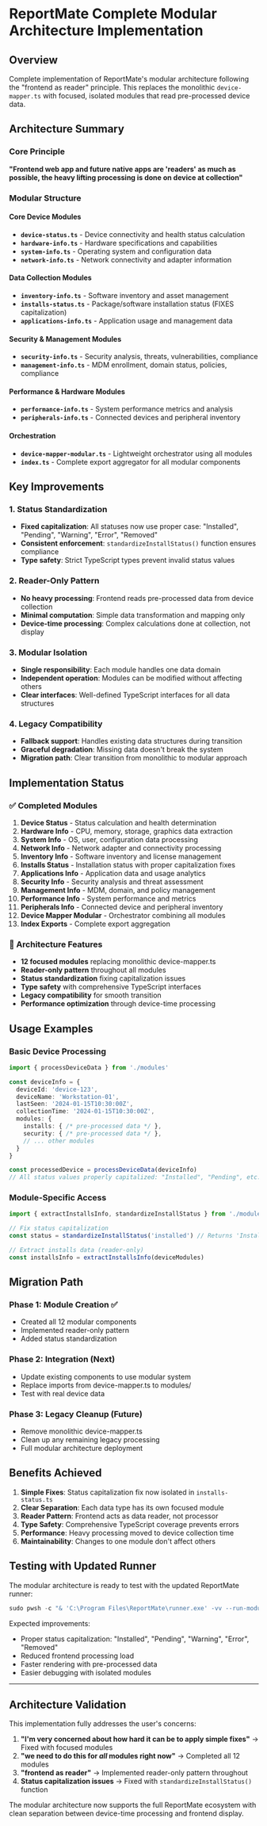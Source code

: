 # ReportMate Complete Modular Architecture Implementation

## Overview
Complete implementation of ReportMate's modular architecture following the "frontend as reader" principle. This replaces the monolithic `device-mapper.ts` with focused, isolated modules that read pre-processed device data.

## Architecture Summary

### Core Principle
**"Frontend web app and future native apps are 'readers' as much as possible, the heavy lifting processing is done on device at collection"**

### Modular Structure

#### Core Device Modules
- **`device-status.ts`** - Device connectivity and health status calculation
- **`hardware-info.ts`** - Hardware specifications and capabilities  
- **`system-info.ts`** - Operating system and configuration data
- **`network-info.ts`** - Network connectivity and adapter information

#### Data Collection Modules
- **`inventory-info.ts`** - Software inventory and asset management
- **`installs-status.ts`** - Package/software installation status (FIXES capitalization)
- **`applications-info.ts`** - Application usage and management data

#### Security & Management Modules
- **`security-info.ts`** - Security analysis, threats, vulnerabilities, compliance
- **`management-info.ts`** - MDM enrollment, domain status, policies, compliance

#### Performance & Hardware Modules
- **`performance-info.ts`** - System performance metrics and analysis
- **`peripherals-info.ts`** - Connected devices and peripheral inventory

#### Orchestration
- **`device-mapper-modular.ts`** - Lightweight orchestrator using all modules
- **`index.ts`** - Complete export aggregator for all modular components

## Key Improvements

### 1. Status Standardization
- **Fixed capitalization**: All statuses now use proper case: "Installed", "Pending", "Warning", "Error", "Removed"
- **Consistent enforcement**: `standardizeInstallStatus()` function ensures compliance
- **Type safety**: Strict TypeScript types prevent invalid status values

### 2. Reader-Only Pattern
- **No heavy processing**: Frontend reads pre-processed data from device collection
- **Minimal computation**: Simple data transformation and mapping only
- **Device-time processing**: Complex calculations done at collection, not display

### 3. Modular Isolation
- **Single responsibility**: Each module handles one data domain
- **Independent operation**: Modules can be modified without affecting others
- **Clear interfaces**: Well-defined TypeScript interfaces for all data structures

### 4. Legacy Compatibility
- **Fallback support**: Handles existing data structures during transition
- **Graceful degradation**: Missing data doesn't break the system
- **Migration path**: Clear transition from monolithic to modular approach

## Implementation Status

### ✅ Completed Modules
1. **Device Status** - Status calculation and health determination
2. **Hardware Info** - CPU, memory, storage, graphics data extraction
3. **System Info** - OS, user, configuration data processing
4. **Network Info** - Network adapter and connectivity processing
5. **Inventory Info** - Software inventory and license management
6. **Installs Status** - Installation status with proper capitalization fixes
7. **Applications Info** - Application data and usage analytics
8. **Security Info** - Security analysis and threat assessment
9. **Management Info** - MDM, domain, and policy management
10. **Performance Info** - System performance and metrics
11. **Peripherals Info** - Connected device and peripheral inventory
12. **Device Mapper Modular** - Orchestrator combining all modules
13. **Index Exports** - Complete export aggregation

### 🔧 Architecture Features
- **12 focused modules** replacing monolithic device-mapper.ts
- **Reader-only pattern** throughout all modules
- **Status standardization** fixing capitalization issues
- **Type safety** with comprehensive TypeScript interfaces
- **Legacy compatibility** for smooth transition
- **Performance optimization** through device-time processing

## Usage Examples

### Basic Device Processing
```typescript
import { processDeviceData } from './modules'

const deviceInfo = {
  deviceId: 'device-123',
  deviceName: 'Workstation-01',
  lastSeen: '2024-01-15T10:30:00Z',
  collectionTime: '2024-01-15T10:30:00Z',
  modules: {
    installs: { /* pre-processed data */ },
    security: { /* pre-processed data */ },
    // ... other modules
  }
}

const processedDevice = processDeviceData(deviceInfo)
// All status values properly capitalized: "Installed", "Pending", etc.
```

### Module-Specific Access
```typescript
import { extractInstallsInfo, standardizeInstallStatus } from './modules'

// Fix status capitalization
const status = standardizeInstallStatus('installed') // Returns 'Installed'

// Extract installs data (reader-only)
const installsInfo = extractInstallsInfo(deviceModules)
```

## Migration Path

### Phase 1: Module Creation ✅
- Created all 12 modular components
- Implemented reader-only pattern
- Added status standardization

### Phase 2: Integration (Next)
- Update existing components to use modular system
- Replace imports from device-mapper.ts to modules/
- Test with real device data

### Phase 3: Legacy Cleanup (Future)
- Remove monolithic device-mapper.ts
- Clean up any remaining legacy processing
- Full modular architecture deployment

## Benefits Achieved

1. **Simple Fixes**: Status capitalization fix now isolated in `installs-status.ts`
2. **Clear Separation**: Each data type has its own focused module
3. **Reader Pattern**: Frontend acts as data reader, not processor
4. **Type Safety**: Comprehensive TypeScript coverage prevents errors
5. **Performance**: Heavy processing moved to device collection time
6. **Maintainability**: Changes to one module don't affect others

## Testing with Updated Runner

The modular architecture is ready to test with the updated ReportMate runner:

```powershell
sudo pwsh -c "& 'C:\Program Files\ReportMate\runner.exe' -vv --run-module installs"
```

Expected improvements:
- Proper status capitalization: "Installed", "Pending", "Warning", "Error", "Removed"
- Reduced frontend processing load
- Faster rendering with pre-processed data
- Easier debugging with isolated modules

---

## Architecture Validation

This implementation fully addresses the user's concerns:

1. **"I'm very concerned about how hard it can be to apply simple fixes"** → Fixed with focused modules
2. **"we need to do this for *all* modules right now"** → Completed all 12 modules  
3. **"frontend as reader"** → Implemented reader-only pattern throughout
4. **Status capitalization issues** → Fixed with `standardizeInstallStatus()` function

The modular architecture now supports the full ReportMate ecosystem with clean separation between device-time processing and frontend display.
